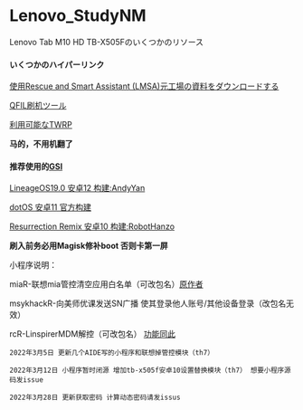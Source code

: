 # Lenovo_StudyNM
Lenovo Tab M10 HD TB-X505Fのいくつかのリソース

#### いくつかのハイパーリンク

[使用Rescue and Smart Assistant (LMSA)元工場の資料をダウンロードする](https://support.lenovo.com/jp/ja/downloads/ds101291-rescue-and-smart-assistant-lmsa)

[QFIL刷机ツール](https://qfiltool.com/)

[利用可能なTWRP](https://forum.xda-developers.com/t/recovery-tb-x505f-unofficial-twrp-3-6-x-for-lenovo-tab-m10-hd.4211221/)

**马的，不用机翻了**

#### 推荐使用的[GSI](https://github.com/phhusson/treble_experimentations/wiki/Generic-System-Image-%28GSI%29-list)

[LineageOS19.0 安卓12 构建:AndyYan](https://sourceforge.net/projects/andyyan-gsi/files/lineage-19.x/)

[dotOS 安卓11 官方构建](https://www.droidontime.com/devices/arm64)

[Resurrection Remix 安卓10 构建:RobotHanzo](https://sourceforge.net/projects/resurrection-remix-q-gsi/files/)

**刷入前务必用Magisk修补boot 否则卡第一屏**

小程序说明：

miaR-联想mia管控清空应用白名单（可改包名）[原作者](https://github.com/Alan-Star/alan-star.github.io)

msykhackR-向美师优课发送SN广播 使其登录他人账号/其他设备登录（改包名无效）

rcR-LinspirerMDM解控（可改包名） [功能同此](https://github.com/YoungToday/rc)

`2022年3月5日 更新几个AIDE写的小程序和联想掉管控模块（th7）`

`2022年3月12日 小程序暂时闭源 增加tb-x505f安卓10设置替换模块（th7） 想要小程序源码发issue`

`2022年3月28日 更新获取密码 计算动态密码请发issus`
